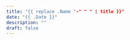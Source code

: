 ```yaml
---
title: "{{ replace .Name "-" " " | title }}"
date: "{{ .Date }}"
description: ""
draft: false
---
```

